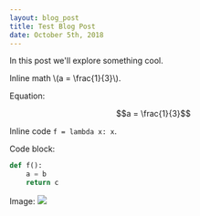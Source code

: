 ```yaml
---
layout: blog_post
title: Test Blog Post
date: October 5th, 2018
---
```


In this post we'll explore something cool.

Inline math \\(a = \frac{1}{3}\\).

Equation:

$$a = \frac{1}{3}$$

Inline code `f = lambda x: x`.

Code block:
```python
def f():
    a = b
    return c
```

Image:
<img class="pub-img" src="/assets/imgs/dy-teleop_web.jpg"> 
